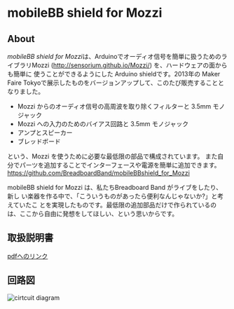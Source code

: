 # mobileBB shield for Mozzi
## About
*mobileBB shield for Mozzi*は、Arduinoでオーディオ信号を簡単に扱うためのライブラリMozzi (http://sensorium.github.io/Mozzi/) を、ハードウェアの面からも簡単に 使うことができるようにした Arduino shieldです。2013年の Maker Faire Tokyoで展示したものをバージョンアップして、このたび販売することとなりました。

- Mozzi からのオーディオ信号の高周波を取り除くフィルターと 3.5mm モノジャック
- Mozzi への入力のためのバイアス回路と 3.5mm モノジャック
- アンプとスピーカー
- ブレッドボード

という、Mozzi を使うために必要な最低限の部品で構成されています。 また自分でパーツを追加することでインターフェースや電源を簡単に追加できます。
https://github.com/BreadboardBand/mobileBBshield_for_Mozzi

mobileBB shield for Mozzi は、私たちBreadboard Band がライブをしたり、新し い楽器を作る中で、「こういうものがあったら便利なんじゃないか?」と考えていたこ とを実現したものです。最低限の追加部品だけで作られているのは、ここから自由に発想をしてほしい、という思いからです。

## 取扱説明書
[pdfへのリンク](https://raw.github.com/BreadboardBand/mobileBBshield_for_Mozzi/master/manual.pdf) 

## 回路図
![cirtcuit diagram](https://raw.github.com/BreadboardBand/mobileBBshield_for_Mozzi/master/mobileBBshield_for_Mozzi_2014_mft.png)

